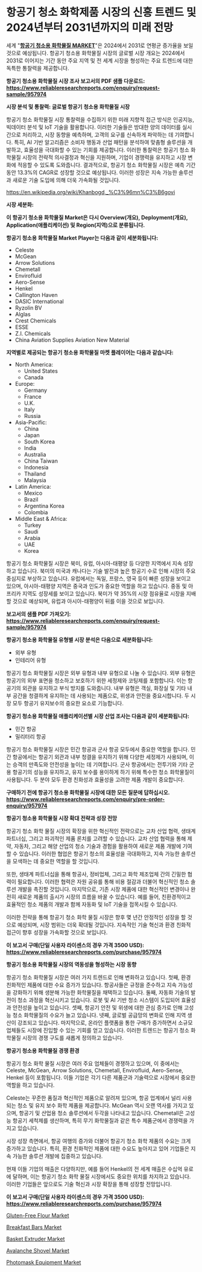 <p><h1>항공기 청소 화학제품 시장의 신흥 트렌드 및 2024년부터 2031년까지의 미래 전망</h1></p><p>세계 "<strong><a href="https://www.reliableresearchreports.com/aircraft-cleaning-chemicals-r957974?utm_campaign=106&utm_medium=8&utm_source=Github&utm_content=ia&utm_term=19102024&utm_id=aircraft-cleaning-chemicals">항공기 청소용 화학물질 MARKET</a></strong>"은 2024에서 2031로 연평균 증가율을 보일 것으로 예상됩니다. 항공기 청소용 화학물질 시장의 글로벌 시장 개요는 2024에서 2031로 이어지는 기간 동안 주요 지역 및 전 세계 시장을 형성하는 주요 트렌드에 대한 독특한 통찰력을 제공합니다.</p>
<p><strong>항공기 청소용 화학물질 시장 조사 보고서의 PDF 샘플 다운로드: <a href="https://www.reliableresearchreports.com/enquiry/request-sample/957974?utm_campaign=106&utm_medium=8&utm_source=Github&utm_content=ia&utm_term=19102024&utm_id=aircraft-cleaning-chemicals">https://www.reliableresearchreports.com/enquiry/request-sample/957974</a></strong></p>
<p><strong>시장 분석 및 통찰력: 글로벌 항공기 청소용 화학물질 시장</strong></p>
<p><p>항공기 청소 화학물질 시장 통찰력을 수집하기 위한 미래 지향적 접근 방식은 인공지능, 빅데이터 분석 및 IoT 기술을 활용합니다. 이러한 기술들은 방대한 양의 데이터를 실시간으로 처리하고, 시장 동향을 예측하며, 고객의 요구를 신속하게 파악하는 데 기여합니다. 특히, AI 기반 알고리즘은 소비자 행동과 산업 패턴을 분석하여 맞춤형 솔루션을 개발하고, 효율성을 극대화할 수 있는 기회를 제공합니다. 이러한 통찰력은 항공기 청소 화학물질 시장의 전략적 의사결정과 혁신을 지원하며, 기업이 경쟁력을 유지하고 시장 변화에 적응할 수 있도록 도와줍니다. 결과적으로, 항공기 청소 화학물질 시장은 예측 기간 동안 13.3%의 CAGR로 성장할 것으로 예상됩니다. 이러한 성장은 지속 가능한 솔루션과 새로운 기술 도입에 의해 더욱 가속화될 것입니다.</p></p>
<p><a href="%7CAUTHORITHY_DOMAIN_URL%7C?utm_campaign=106&utm_medium=8&utm_source=Github&utm_content=ia&utm_term=19102024&utm_id=aircraft-cleaning-chemicals">https://en.wikipedia.org/wiki/Khanbogd,_%C3%96mn%C3%B6govi</a></p>
<p><strong>시장 세분화:</strong></p>
<p><strong>이 항공기 청소용 화학물질 Market은 다시 Overview(개요), Deployment(개요), Application(애플리케이션) 및 Region(지역)으로 분류됩니다.</strong></p>
<p><strong>항공기 청소용 화학물질 Market Player는 다음과 같이 세분화됩니다:</strong></p>
<p><ul><li>Celeste</li><li>McGean</li><li>Arrow Solutions</li><li>Chemetall</li><li>Envirofluid</li><li>Aero-Sense</li><li>Henkel</li><li>Callington Haven</li><li>DASIC International</li><li>Ryzolin BV</li><li>Alglas</li><li>Crest Chemicals</li><li>ESSE</li><li>Z.I. Chemicals</li><li>China Aviation Supplies Aviation New Material</li></ul></p>
<p><strong>지역별로 제공되는 항공기 청소용 화학물질 마켓 플레이어는 다음과 같습니다:</strong></p>
<p><ul>
    <li>
        North America:
        <ul>
            <li>United States</li>
            <li>Canada</li>
        </ul>
    </li>
    <li>
        Europe:
        <ul>
            <li>Germany</li>
            <li>France</li>
            <li>U.K.</li>
            <li>Italy</li>
            <li>Russia</li>
        </ul>
    </li>
    <li>
        Asia-Pacific:
        <ul>
            <li>China</li>
            <li>Japan</li>
            <li>South Korea</li>
            <li>India</li>
            <li>Australia</li>
            <li>China Taiwan</li>
            <li>Indonesia</li>
            <li>Thailand</li>
            <li>Malaysia</li>
        </ul>
    </li>
    <li>
        Latin America:
        <ul>
            <li>Mexico</li>
            <li>Brazil</li>
            <li>Argentina Korea</li>
            <li>Colombia</li>
        </ul>
    </li>
    <li>
        Middle East & Africa:
        <ul>
            <li>Turkey</li>
            <li>Saudi</li>
            <li>Arabia</li>
            <li>UAE</li>
            <li>Korea</li>
        </ul>
    </li>
    </ul></p>
<p><p>항공기 청소 화학물질 시장은 북미, 유럽, 아시아-태평양 등 다양한 지역에서 지속 성장하고 있습니다. 북미의 미국과 캐나다는 기술 발전과 높은 항공기 수로 인해 시장의 주요 중심지로 부상하고 있습니다. 유럽에서는 독일, 프랑스, 영국 등이 빠른 성장을 보이고 있으며, 아시아-태평양 지역은 중국과 인도가 중요한 역할을 하고 있습니다. 중동 및 아프리카 지역도 성장세를 보이고 있습니다. 북미가 약 35%의 시장 점유율로 시장을 지배할 것으로 예상되며, 유럽과 아시아-태평양이 뒤를 이을 것으로 보입니다.</p></p>
<p><strong>보고서의 샘플 PDF 가져오기: <a href="https://www.reliableresearchreports.com/enquiry/request-sample/957974?utm_campaign=106&utm_medium=8&utm_source=Github&utm_content=ia&utm_term=19102024&utm_id=aircraft-cleaning-chemicals">https://www.reliableresearchreports.com/enquiry/request-sample/957974</a></strong></p>
<p><strong>항공기 청소용 화학물질 유형별 시장 분석은 다음으로 세분화됩니다:</strong></p>
<p><ul><li>외부 유형</li><li>인테리어 유형</li></ul></p>
<p><p>항공기 청소 화학물질 시장은 외부 유형과 내부 유형으로 나눌 수 있습니다. 외부 유형은 항공기의 외부 표면을 청소하고 보호하기 위한 세정제와 코팅제를 포함합니다. 이는 항공기의 외관을 유지하고 부식 방지를 도와줍니다. 내부 유형은 객실, 화장실 및 기타 내부 공간을 청결하게 유지하는 데 사용되는 제품으로, 위생과 안전을 중요시합니다. 두 시장 모두 항공기 유지보수의 중요한 요소로 기능합니다.</p></p>
<p><strong>항공기 청소용 화학물질 애플리케이션별 시장 산업 조사는 다음과 같이 세분화됩니다:</strong></p>
<p><ul><li>민간 항공</li><li>밀리터리 항공</li></ul></p>
<p><p>항공기 청소 화학물질 시장은 민간 항공과 군사 항공 모두에서 중요한 역할을 합니다. 민간 항공에서는 항공기 외관과 내부 청결을 유지하기 위해 다양한 세정제가 사용되며, 이는 승객의 만족도와 안전성을 높이는 데 기여합니다. 군사 항공에서는 전투기와 기타 군용 항공기의 성능을 유지하고, 유지 보수를 용이하게 하기 위해 특수한 청소 화학물질이 사용됩니다. 두 분야 모두 환경 친화성과 효율성을 고려한 제품 개발이 중요합니다.</p></p>
<p><strong>구매하기 전에 항공기 청소용 화학물질 시장에 대한 모든 질문에 답하십시오. <a href="https://www.reliableresearchreports.com/enquiry/pre-order-enquiry/957974?utm_campaign=106&utm_medium=8&utm_source=Github&utm_content=ia&utm_term=19102024&utm_id=aircraft-cleaning-chemicals">https://www.reliableresearchreports.com/enquiry/pre-order-enquiry/957974</a></strong></p>
<p><strong>항공기 청소용 화학물질 시장 확대 전략과 성장 전망</strong></p>
<p><p>항공기 청소 화학 물질 시장의 확장을 위한 혁신적인 전략으로는 교차 산업 협력, 생태계 파트너십, 그리고 파괴적인 제품 론치를 고려할 수 있습니다. 교차 산업 협력을 통해 제약, 자동차, 그리고 해양 산업의 청소 기술과 경험을 활용하여 새로운 제품 개발에 기여할 수 있습니다. 이러한 협업은 항공기 청소의 효율성을 극대화하고, 지속 가능한 솔루션을 모색하는 데 중요한 역할을 할 것입니다.</p><p>또한, 생태계 파트너십을 통해 항공사, 정비업체, 그리고 화학 제조업체 간의 긴밀한 협력이 필요합니다. 이러한 협력은 자원 공유를 통해 비용 절감과 더불어 혁신적인 청소 솔루션 개발을 촉진할 것입니다. 마지막으로, 기존 시장 제품에 대한 혁신적인 변경이나 완전히 새로운 제품의 출시가 시장의 흐름을 바꿀 수 있습니다. 예를 들어, 친환경적이고 효율적인 청소 제품의 개발과 함께 자동화 및 IoT 기술을 접목시킬 수 있습니다.</p><p>이러한 전략을 통해 항공기 청소 화학 물질 시장은 향후 몇 년간 안정적인 성장을 할 것으로 예상되며, 시장 범위는 더욱 확대될 것입니다. 지속적인 기술 혁신과 환경 친화적 접근이 향후 성장을 가속화할 것으로 보입니다.</p></p>
<p><strong>이 보고서 구매(단일 사용자 라이센스의 경우 가격 3500 USD): <a href="https://www.reliableresearchreports.com/purchase/957974?utm_campaign=106&utm_medium=8&utm_source=Github&utm_content=ia&utm_term=19102024&utm_id=aircraft-cleaning-chemicals">https://www.reliableresearchreports.com/purchase/957974</a></strong></p>
<p><strong>항공기 청소용 화학물질 시장의 역동성을 형성하는 시장 동향</strong></p>
<p><p>항공기 청소 화학물질 시장은 여러 가지 트렌드로 인해 변화하고 있습니다. 첫째, 환경 친화적인 제품에 대한 수요 증가가 있습니다. 항공사들은 규정을 준수하고 지속 가능성을 강화하기 위해 생분해 가능한 화학물질을 채택하고 있습니다. 둘째, 자동화 기술의 발전이 청소 과정을 혁신시키고 있습니다. 로봇 및 AI 기반 청소 시스템이 도입되어 효율성과 안전성을 높이고 있습니다. 셋째, 항공기 안전 및 위생에 대한 관심 증가로 인해 고성능 청소 화학물질의 수요가 늘고 있습니다. 넷째, 글로벌 공급망의 변화로 인해 지역 생산이 강조되고 있습니다. 마지막으로, 온라인 플랫폼을 통한 구매가 증가하면서 소규모 업체들도 시장에 진입할 수 있는 기회를 얻고 있습니다. 이러한 트렌드는 항공기 청소 화학물질 시장의 경쟁 구도를 새롭게 정의하고 있습니다.</p></p>
<p><strong>항공기 청소용 화학물질 경쟁 환경</strong></p>
<p><p>항공기 청소 화학 물질 시장은 여러 주요 업체들이 경쟁하고 있으며, 이 중에서는 Celeste, McGean, Arrow Solutions, Chemetall, Envirofluid, Aero-Sense, Henkel 등이 포함됩니다. 이들 기업은 각기 다른 제품군과 기술력으로 시장에서 중요한 역할을 하고 있습니다.</p><p>Celeste는 꾸준한 품질과 혁신적인 제품으로 알려져 있으며, 항공 업계에서 널리 사용되는 청소 및 유지 보수 화학 제품을 제공합니다. McGean 역시 오랜 역사를 가지고 있으며, 항공기 및 산업용 청소 솔루션에서 두각을 나타내고 있습니다. Chemetall은 고성능 항공기 세척제를 생산하며, 특히 무기 화학물질과 같은 특수 제품군에서 경쟁력을 가지고 있습니다.</p><p>시장 성장 측면에서, 항공 여행의 증가와 더불어 항공기 청소 화학 제품의 수요는 크게 증가하고 있습니다. 특히, 환경 친화적인 제품에 대한 수요도 높아지고 있어 기업들은 지속 가능한 솔루션 개발에 집중하고 있습니다.</p><p>현재 이들 기업의 매출은 다양하지만, 예를 들어 Henkel의 전 세계 매출은 수십억 유로에 달하며, 이는 항공기 청소 화학 물질 시장에서도 중요한 위치를 차지하고 있습니다. 이러한 기업들은 앞으로도 기술 혁신과 시장 확장을 통해 성장할 전망입니다.</p></p>
<p><strong>이 보고서 구매(단일 사용자 라이센스의 경우 가격 3500 USD): <a href="https://www.reliableresearchreports.com/purchase/957974?utm_campaign=106&utm_medium=8&utm_source=Github&utm_content=ia&utm_term=19102024&utm_id=aircraft-cleaning-chemicals">https://www.reliableresearchreports.com/purchase/957974</a></strong></p>
<p><p><a href="https://www.linkedin.com/pulse/emerging-trends-gluten-free-flour-market-detailed-overview-7tree?utm_campaign=106&utm_medium=8&utm_source=Github&utm_content=ia&utm_term=19102024&utm_id=aircraft-cleaning-chemicals">Gluten-Free Flour Market</a></p><p><a href="https://www.linkedin.com/pulse/breakfast-bars-market-segmentation-applications-types-growth-xpa1e?utm_campaign=106&utm_medium=8&utm_source=Github&utm_content=ia&utm_term=19102024&utm_id=aircraft-cleaning-chemicals">Breakfast Bars Market</a></p><p><a href="https://issuu.com/reportprime-2/docs/basket-extruder-market-size-2030.pp_feb48252ba5109?utm_campaign=106&utm_medium=8&utm_source=Github&utm_content=ia&utm_term=19102024&utm_id=aircraft-cleaning-chemicals">Basket Extruder Market</a></p><p><a href="https://github.com/michaelhall412/Market-Research-Report-List-1/blob/main/avalanche-shovel-market.md?utm_campaign=106&utm_medium=8&utm_source=Github&utm_content=ia&utm_term=19102024&utm_id=aircraft-cleaning-chemicals">Avalanche Shovel Market</a></p><p><a href="https://github.com/aiko92han/Market-Research-Report-List-1/blob/main/photomask-equipment-market.md?utm_campaign=106&utm_medium=8&utm_source=Github&utm_content=ia&utm_term=19102024&utm_id=aircraft-cleaning-chemicals">Photomask Equipment Market</a></p></p>